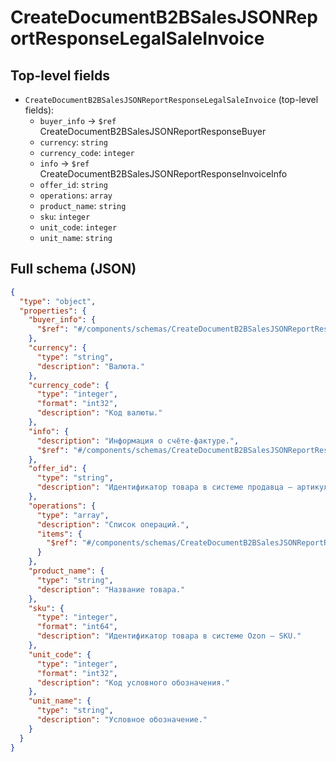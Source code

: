 # CreateDocumentB2BSalesJSONReportResponseLegalSaleInvoice

## Top-level fields
- `CreateDocumentB2BSalesJSONReportResponseLegalSaleInvoice` (top-level fields):
  - `buyer_info` → `$ref` CreateDocumentB2BSalesJSONReportResponseBuyer
  - `currency`: `string`
  - `currency_code`: `integer`
  - `info` → `$ref` CreateDocumentB2BSalesJSONReportResponseInvoiceInfo
  - `offer_id`: `string`
  - `operations`: `array`
  - `product_name`: `string`
  - `sku`: `integer`
  - `unit_code`: `integer`
  - `unit_name`: `string`

## Full schema (JSON)
```json
{
  "type": "object",
  "properties": {
    "buyer_info": {
      "$ref": "#/components/schemas/CreateDocumentB2BSalesJSONReportResponseBuyer"
    },
    "currency": {
      "type": "string",
      "description": "Валюта."
    },
    "currency_code": {
      "type": "integer",
      "format": "int32",
      "description": "Код валюты."
    },
    "info": {
      "description": "Информация о счёте-фактуре.",
      "$ref": "#/components/schemas/CreateDocumentB2BSalesJSONReportResponseInvoiceInfo"
    },
    "offer_id": {
      "type": "string",
      "description": "Идентификатор товара в системе продавца — артикул."
    },
    "operations": {
      "type": "array",
      "description": "Список операций.",
      "items": {
        "$ref": "#/components/schemas/CreateDocumentB2BSalesJSONReportResponseLegalSaleOperation"
      }
    },
    "product_name": {
      "type": "string",
      "description": "Название товара."
    },
    "sku": {
      "type": "integer",
      "format": "int64",
      "description": "Идентификатор товара в системе Ozon — SKU."
    },
    "unit_code": {
      "type": "integer",
      "format": "int32",
      "description": "Код условного обозначения."
    },
    "unit_name": {
      "type": "string",
      "description": "Условное обозначение."
    }
  }
}
```
